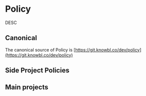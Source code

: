 # Policy

DESC

## Canonical

The canonical source of Policy is [https://git.knowbl.co/dev/policy](https://git.knowbl.co/dev/policy)

## Side Project Policies

## Main projects